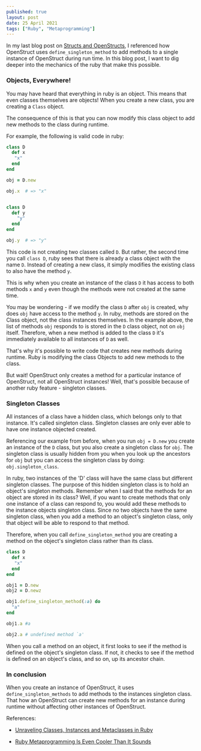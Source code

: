 ```yaml
---
published: true
layout: post
date: 25 April 2021
tags: ["Ruby", "Metaprogramming"]
---
```


In my last blog post on [Structs and OpenStructs](/blog/2021/03/26/Questions-Answered-3-Struct-and-OpenStruct), I referenced how OpenStruct uses `define_singleton_method` to add methods to a single instance of OpenStruct during run time. In this blog post, I want to dig deeper into the mechanics of the ruby that make this possible.

### Objects, Everywhere!

You may have heard that everything in ruby is an object. This means that even classes themselves are objects! When you create a new class, you are creating a `Class` object.

The consequence of this is that you can now modify this class object to add new methods to the class during runtime.

For example, the following is valid code in ruby:

```ruby
class D
  def x
   "x"
  end
end

obj = D.new

obj.x  # => "x"


class D
  def y
    "y"
  end
end

obj.y  # => "y"
```

This code is not creating two classes called `D`. But rather, the second time you call `class D`, ruby sees that there is already a class object with the name `D`. Instead of creating a new class, it simply modifies the existing class to also have the method `y`.

This is why when you create an instance of the class `D` it has access to both methods `x` and `y` even though the methods were not created at the same time.

You may be wondering - if we modify the class `D` after `obj` is created, why does `obj` have access to the method `y`. In ruby, methods are stored on the Class object, not the class instances themselves. In the example above, the list of methods `obj` responds to is stored in the `D` class object, not on `obj` itself. Therefore, when a new method is added to the class `D` it's immediately available to all instances of `D` as well.

That's why it's possible to write code that creates new methods during runtime. Ruby is modifying the class Objects to add new methods to the class.

But wait! OpenStruct only creates a method for a particular instance of OpenStruct, not all OpenStruct instances! Well, that's possible because of another ruby feature - singleton classes.

### Singleton Classes

All instances of a class have a hidden class, which belongs only to that instance. It's called singleton class. Singleton classes are only ever able to have one instance objected created.

Referencing our example from before, when you run `obj = D.new` you create an instance of the `D` class, but you also create a singleton class for `obj`. The singleton class is usually hidden from you when you look up the ancestors for `obj` but you can access the singleton class by doing: `obj.singleton_class`.

In ruby, two instances of the 'D' class will have the same class but different singleton classes. The purpose of this hidden singleton class is to hold an object's singleton methods. Remember when I said that the methods for an object are stored in its class? Well, if you want to create methods that only one instance of a class can respond to, you would add these methods to the instance objects singleton class. Since no two objects have the same singleton class, when you add a method to an object's singleton class, only that object will be able to respond to that method.

Therefore, when you call `define_singleton_method` you are creating a method on the object's singleton class rather than its class.

```ruby
class D
  def x
   "x"
  end
end

obj1 = D.new
obj2 = D.newz

obj1.define_singleton_method(:a) do
  "a"
end

obj1.a #a

obj2.a # undefined method `a'

```

When you call a method on an object, it first looks to see if the method is defined on the object's singleton class. If not, it checks to see if the method is defined on an object's class, and so on, up its ancestor chain.

### In conclusion

When you create an instance of OpenStruct, it uses `define_singleton_methods` to add methods to the instances singleton class. That how an OpenStruct can create new methods for an instance during runtime without affecting other instances of OpenStruct.

References:

- [Unraveling Classes, Instances and Metaclasses in Ruby](https://blog.appsignal.com/2019/02/05/ruby-magic-classes-instances-and-metaclasses.html)

- [Ruby Metaprogramming Is Even Cooler Than It Sounds](https://www.toptal.com/ruby/ruby-metaprogramming-cooler-than-it-sounds)
